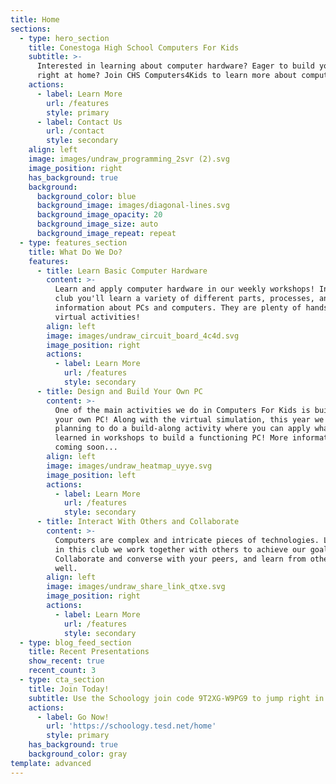 ```yaml
---
title: Home
sections:
  - type: hero_section
    title: Conestoga High School Computers For Kids
    subtitle: >-
      Interested in learning about computer hardware? Eager to build your own PC
      right at home? Join CHS Computers4Kids to learn more about computers!
    actions:
      - label: Learn More
        url: /features
        style: primary
      - label: Contact Us
        url: /contact
        style: secondary
    align: left
    image: images/undraw_programming_2svr (2).svg
    image_position: right
    has_background: true
    background:
      background_color: blue
      background_image: images/diagonal-lines.svg
      background_image_opacity: 20
      background_image_size: auto
      background_image_repeat: repeat
  - type: features_section
    title: What Do We Do?
    features:
      - title: Learn Basic Computer Hardware
        content: >-
          Learn and apply computer hardware in our weekly workshops! In this
          club you'll learn a variety of different parts, processes, and
          information about PCs and computers. They are plenty of hands on and
          virtual activities!
        align: left
        image: images/undraw_circuit_board_4c4d.svg
        image_position: right
        actions:
          - label: Learn More
            url: /features
            style: secondary
      - title: Design and Build Your Own PC
        content: >-
          One of the main activities we do in Computers For Kids is building
          your own PC! Along with the virtual simulation, this year we are
          planning to do a build-along activity where you can apply what you've
          learned in workshops to build a functioning PC! More information
          coming soon...
        align: left
        image: images/undraw_heatmap_uyye.svg
        image_position: left
        actions:
          - label: Learn More
            url: /features
            style: secondary
      - title: Interact With Others and Collaborate
        content: >-
          Computers are complex and intricate pieces of technologies. Luckily,
          in this club we work together with others to achieve our goals.
          Collaborate and converse with your peers, and learn from others as
          well.
        align: left
        image: images/undraw_share_link_qtxe.svg
        image_position: right
        actions:
          - label: Learn More
            url: /features
            style: secondary
  - type: blog_feed_section
    title: Recent Presentations
    show_recent: true
    recent_count: 3
  - type: cta_section
    title: Join Today!
    subtitle: Use the Schoology join code 9T2XG-W9PG9 to jump right in!
    actions:
      - label: Go Now!
        url: 'https://schoology.tesd.net/home'
        style: primary
    has_background: true
    background_color: gray
template: advanced
---
```

